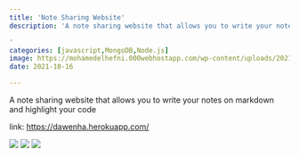 ```yaml
---
title: 'Note Sharing Website'
description: 'A note sharing website that allows you to write your notes on markdown and highlight your code

'
categories: [javascript,MongoDB,Node.js]
image: https://mohamedelhefni.000webhostapp.com/wp-content/uploads/2021/10/image.png
date: 2021-10-16

---
```

A note sharing website that allows you to write your notes on markdown and highlight your code


link: <https://dawenha.herokuapp.com/>


![](https://mohamedelhefni.000webhostapp.com/wp-content/uploads/2021/10/image-1024x527.png)
![](https://mohamedelhefni.000webhostapp.com/wp-content/uploads/2021/10/image-1-1024x535.png)
![](https://mohamedelhefni.000webhostapp.com/wp-content/uploads/2021/10/image-2-1024x553.png)
